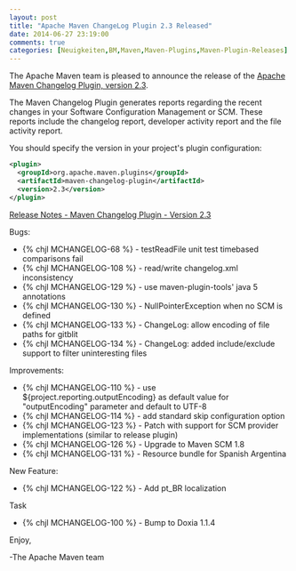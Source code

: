 ```yaml
---
layout: post
title: "Apache Maven ChangeLog Plugin 2.3 Released"
date: 2014-06-27 23:19:00
comments: true
categories: [Neuigkeiten,BM,Maven,Maven-Plugins,Maven-Plugin-Releases]
---
```

The Apache Maven team is pleased to announce the release of the 
[Apache Maven Changelog Plugin, version 2.3](http://maven.apache.org/plugins/maven-changelog-plugin/).

The Maven Changelog Plugin generates reports regarding the recent changes in
your Software Configuration Management or SCM. These reports include the
changelog report, developer activity report and the file activity report.

You should specify the version in your project's plugin configuration:

``` xml
<plugin>
  <groupId>org.apache.maven.plugins</groupId>
  <artifactId>maven-changelog-plugin</artifactId>
  <version>2.3</version>
</plugin>
```

<!-- more -->

[Release Notes - Maven Changelog Plugin - Version 2.3](http://jira.codehaus.org/secure/ReleaseNote.jspa?projectId=11211&version=16516)

Bugs:

 * {% chjl MCHANGELOG-68 %} - testReadFile unit test timebased comparisons fail
 * {% chjl MCHANGELOG-108 %} - read/write changelog.xml inconsistency
 * {% chjl MCHANGELOG-129 %} - use maven-plugin-tools' java 5 annotations
 * {% chjl MCHANGELOG-130 %} - NullPointerException when no SCM <url> is defined
 * {% chjl MCHANGELOG-133 %} - ChangeLog: allow encoding of file paths for gitblit
 * {% chjl MCHANGELOG-134 %} - ChangeLog: added include/exclude support to filter uninteresting files

Improvements:

 * {% chjl MCHANGELOG-110 %} - use ${project.reporting.outputEncoding} as default value for "outputEncoding" parameter and default to UTF-8
 * {% chjl MCHANGELOG-114 %} - add standard skip configuration option
 * {% chjl MCHANGELOG-123 %} - Patch with support for SCM provider implementations (similar to release plugin)
 * {% chjl MCHANGELOG-126 %} - Upgrade to Maven SCM 1.8
 * {% chjl MCHANGELOG-131 %} - Resource bundle for Spanish Argentina

New Feature:

 * {% chjl MCHANGELOG-122 %} - Add pt_BR localization

Task

 * {% chjl MCHANGELOG-100 %} - Bump to Doxia 1.1.4

Enjoy,

-The Apache Maven team
